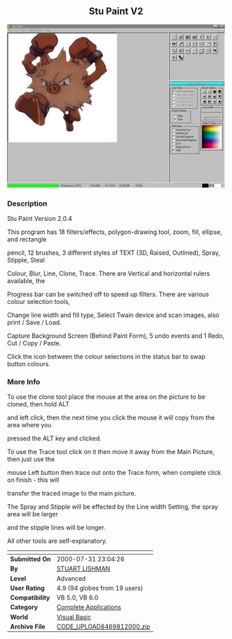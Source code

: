 ﻿<div align="center">

## Stu Paint V2

<img src="PIC200081845232821.jpg">
</div>

### Description

Stu Paint Version 2.0.4

This program has 18 filters/effects, polygon-drawing tool, zoom, fill, ellipse, and rectangle

pencil, 12 brushes, 3 different styles of TEXT (3D, Raised, Outlined), Spray, Stipple, Steal

Colour, Blur, Line, Clone, Trace. There are Vertical and horizontal rulers available, the

Progress bar can be switched off to speed up filters. There are various colour selection tools,

Change line width and fill type, Select Twain device and scan images, also print / Save / Load.

Capture Background Screen (Behind Paint Form), 5 undo events and 1 Redo, Cut / Copy / Paste.

Click the icon between the colour selections in the status bar to swap button colours.
 
### More Info
 
To use the clone tool place the mouse at the area on the picture to be cloned, then hold ALT

and left click, then the next time you click the mouse it will copy from the area where you

pressed the ALT key and clicked.

To use the Trace tool click on it then move it away from the Main Picture, then just use the

mouse Left button then trace out onto the Trace form, when complete click on finish - this will

transfer the traced image to the main picture.

The Spray and Stipple will be effected by the Line width Setting, the spray area will be larger

and the stipple lines will be longer.

All other tools are self-explanatory.


<span>             |<span>
---                |---
**Submitted On**   |2000-07-31 23:04:26
**By**             |[STUART LISHMAN](https://github.com/Planet-Source-Code/PSCIndex/blob/master/ByAuthor/stuart-lishman.md)
**Level**          |Advanced
**User Rating**    |4.9 (94 globes from 19 users)
**Compatibility**  |VB 5\.0, VB 6\.0
**Category**       |[Complete Applications](https://github.com/Planet-Source-Code/PSCIndex/blob/master/ByCategory/complete-applications__1-27.md)
**World**          |[Visual Basic](https://github.com/Planet-Source-Code/PSCIndex/blob/master/ByWorld/visual-basic.md)
**Archive File**   |[CODE\_UPLOAD8469812000\.zip](https://github.com/Planet-Source-Code/stuart-lishman-stu-paint-v2__1-10284/archive/master.zip)








